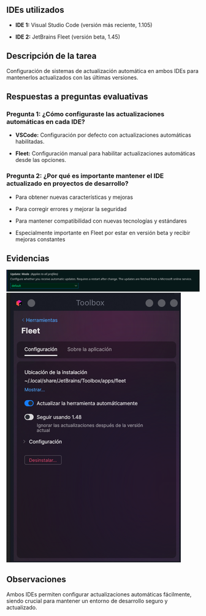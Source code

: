 ## IDEs utilizados

- **IDE 1:** Visual Studio Code (versión más reciente, 1.105)
    
- **IDE 2:** JetBrains Fleet (versión beta, 1.45)
    

## Descripción de la tarea

Configuración de sistemas de actualización automática en ambos IDEs para mantenerlos actualizados con las últimas versiones.

## Respuestas a preguntas evaluativas

### Pregunta 1: ¿Cómo configuraste las actualizaciones automáticas en cada IDE?

- **VSCode:** Configuración por defecto con actualizaciones automáticas habilitadas.
    
- **Fleet:** Configuración manual para habilitar actualizaciones automáticas desde las opciones.
    

### Pregunta 2: ¿Por qué es importante mantener el IDE actualizado en proyectos de desarrollo?

- Para obtener nuevas características y mejoras
    
- Para corregir errores y mejorar la seguridad
    
- Para mantener compatibilidad con nuevas tecnologías y estándares
    
- Especialmente importante en Fleet por estar en versión beta y recibir mejoras constantes
    

## Evidencias

![Actualizaciones](capturas/Pasted%20image%2020251025214500.png)
![Actualizaciones](capturas/Pasted%20image%2020251025213711.png)

## Observaciones

Ambos IDEs permiten configurar actualizaciones automáticas fácilmente, siendo crucial para mantener un entorno de desarrollo seguro y actualizado.